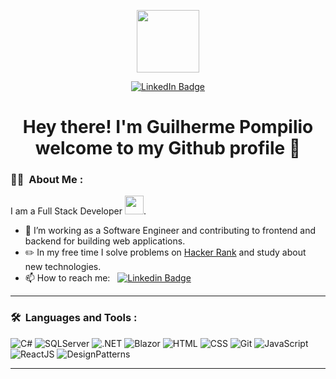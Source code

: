 <p align="center"><img src="https://media.giphy.com/media/hqU2KkjW5bE2v2Z7Q2/giphy.gif" width="100"/></p>
<p align="center">
<a href="https://www.linkedin.com/in/guilherme-henrique-pompilio-64567b144/"><img src="https://img.shields.io/badge/LinkedIn-blue?style=for-the-badge&logo=linkedin&logoColor=white" alt="LinkedIn Badge"></a>
</p>

<h1 align="center">Hey there! I'm Guilherme Pompilio welcome to my Github profile 👋</h1>

### :woman_technologist: &nbsp;About Me :

I am a Full Stack Developer <img src="https://media.giphy.com/media/WUlplcMpOCEmTGBtBW/giphy.gif" width="30">.

- 🔭 I’m working as a Software Engineer and contributing to frontend and backend for building web applications.
- :pencil2: In my free time I solve problems on [Hacker Rank](https://www.hackerrank.com/guilherme_pomp/) and study about new technologies.
- 📫 How to reach me: &nbsp; [![Linkedin Badge](https://img.shields.io/badge/-Guilherme-blue?style=flat&logo=Linkedin&logoColor=white)](https://www.linkedin.com/in/guilherme-henrique-pompilio-64567b144)

---

### 🛠 &nbsp;Languages and Tools :

<p align="center">
  
![C#](https://img.shields.io/badge/C%23-Expert-green)
![SQLServer](https://img.shields.io/badge/SQLServer-Expert-green)
![.NET](https://img.shields.io/badge/.NET-Expert-green)
![Blazor](https://img.shields.io/badge/Blazor-Expert-green)
![HTML](https://img.shields.io/badge/HTML-Expert-green)
![CSS](https://img.shields.io/badge/CSS-Expert-green)
![Git](https://img.shields.io/badge/Git-Expert-green)
![JavaScript](https://img.shields.io/badge/JavaScript-Intermediate-blue)
![ReactJS](https://img.shields.io/badge/ReactJS-Intermediate-blue)
![DesignPatterns](https://img.shields.io/badge/DesignPatterns-Intermediate-blue)
  
</p>

---

